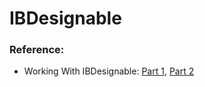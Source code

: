 # IBDesignable

### Reference:
- Working With IBDesignable: [Part 1](https://medium.com/bpxl-craft/working-with-ibdesignable-807739869b36), [Part 2](https://medium.com/bpxl-craft/working-with-ibdesignable-753a0c8dc867)
